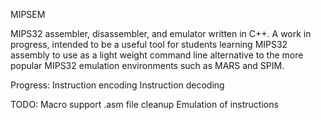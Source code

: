 MIPSEM

MIPS32 assembler, disassembler, and emulator written in C++. A work in progress, intended to be a useful tool for students learning MIPS32 assembly to use as a light weight command line alternative to the more popular MIPS32 emulation environments such as MARS and SPIM.

Progress: Instruction encoding Instruction decoding

TODO: Macro support .asm file cleanup Emulation of instructions
